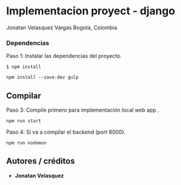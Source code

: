 # Implementacion proyect - django

Jonatan Velasquez Vargas
Bogotá, Colombia

### Dependencias

Paso 1: Instalar las dependencias del proyecto.

```
$ npm install
```

```
npm install --save-dev gulp
```

## Compilar

Paso 3: Compile primero para implementación local web app .

```
npm run start
```


Paso 4: Si va a compilar el backend (port 8000).

```
npm run nodemon
```

## Autores / créditos
* **Jonatan Velasquez** 
